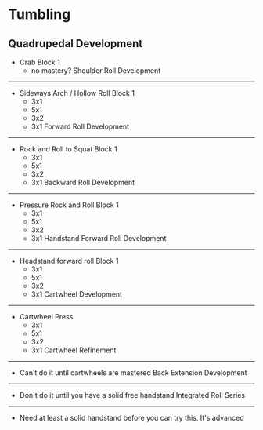     
Tumbling 
===
Quadrupedal Development
---
- Crab Block 1
  - no mastery? 
Shoulder Roll Development
---
- Sideways Arch / Hollow Roll  Block 1
  - 3x1
  - 5x1
  - 3x2
  - 3x1
Forward Roll Development 
---
- Rock and Roll to Squat Block 1
  - 3x1
  - 5x1
  - 3x2
  - 3x1
Backward Roll Development
---
- Pressure Rock and Roll Block 1
  - 3x1
  - 5x1
  - 3x2
  - 3x1
Handstand Forward Roll Development
---
- Headstand forward roll Block 1
  - 3x1
  - 5x1
  - 3x2
  - 3x1
Cartwheel Development
---
- Cartwheel Press
  - 3x1
  - 5x1
  - 3x2
  - 3x1
Cartwheel Refinement
---
- Can't do it until cartwheels are mastered
Back Extension Development
---
- Don`t do it until you have a solid free handstand
Integrated Roll Series
---
- Need at least a solid handstand before you can try this.  It's advanced


